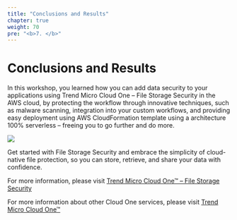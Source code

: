 ```yaml
---
title: "Conclusions and Results"
chapter: true
weight: 70
pre: "<b>7. </b>"
---
```


# Conclusions and Results

In this workshop, you learned how you can add data security to your applications using Trend Micro Cloud One – File Storage Security in the AWS cloud, by protecting the workflow through innovative techniques, such as malware scanning, integration into your custom workflows, and providing easy deployment using AWS CloudFormation template using a architecture 100% serverless – freeing you to go further and do more. 

<img src="/images/dogs.gif"></img>

Get started with File Storage Security and embrace the simplicity of cloud-native file protection, so you can store, retrieve, and share your data with confidence.

For more information, please visit [Trend Micro Cloud One™ – File Storage Security](https://www.trendmicro.com/en_us/business/products/hybrid-cloud/cloud-one-file-storage-security.html)

For more information about other Cloud One services, please visit [Trend Micro Cloud One™](https://www.trendmicro.com/cloudone)